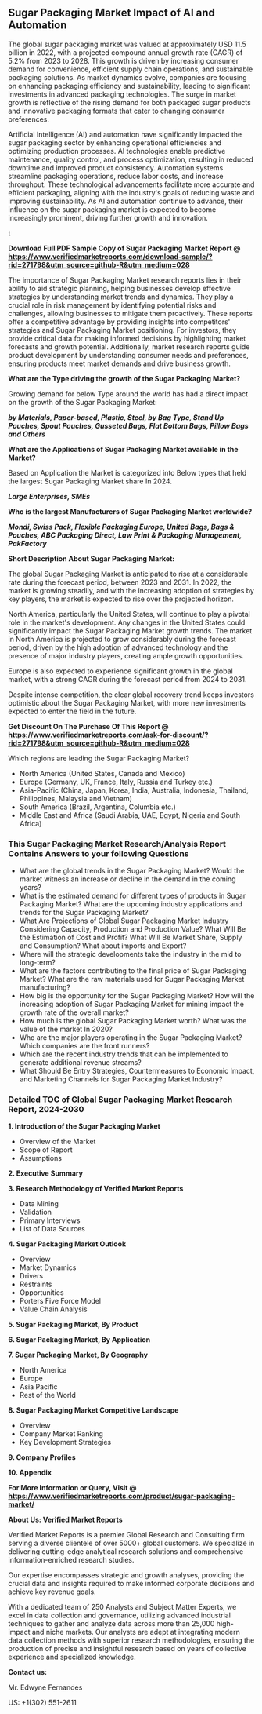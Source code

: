 <h2>Sugar Packaging Market Impact of AI and Automation</h2><p>The global sugar packaging market was valued at approximately USD 11.5 billion in 2022, with a projected compound annual growth rate (CAGR) of 5.2% from 2023 to 2028. This growth is driven by increasing consumer demand for convenience, efficient supply chain operations, and sustainable packaging solutions. As market dynamics evolve, companies are focusing on enhancing packaging efficiency and sustainability, leading to significant investments in advanced packaging technologies. The surge in market growth is reflective of the rising demand for both packaged sugar products and innovative packaging formats that cater to changing consumer preferences.</p><p>Artificial Intelligence (AI) and automation have significantly impacted the sugar packaging sector by enhancing operational efficiencies and optimizing production processes. AI technologies enable predictive maintenance, quality control, and process optimization, resulting in reduced downtime and improved product consistency. Automation systems streamline packaging operations, reduce labor costs, and increase throughput. These technological advancements facilitate more accurate and efficient packaging, aligning with the industry's goals of reducing waste and improving sustainability. As AI and automation continue to advance, their influence on the sugar packaging market is expected to become increasingly prominent, driving further growth and innovation.</p>t</p><p id="" class=""><strong>Download Full PDF Sample Copy of Sugar Packaging Market Report @ <a href="https://www.verifiedmarketreports.com/download-sample/?rid=271798&utm_source=github-R&utm_medium=028" target="_blank">https://www.verifiedmarketreports.com/download-sample/?rid=271798&utm_source=github-R&utm_medium=028</a></strong></p><p>The importance of&nbsp;Sugar Packaging Market research reports lies in their ability to aid strategic planning, helping businesses develop effective strategies by understanding market trends and dynamics. They play a crucial role in risk management by identifying potential risks and challenges, allowing businesses to mitigate them proactively. These reports offer a competitive advantage by providing insights into competitors' strategies and Sugar Packaging Market positioning. For investors, they provide critical data for making informed decisions by highlighting market forecasts and growth potential. Additionally, market research reports guide product development by understanding consumer needs and preferences, ensuring products meet market demands and drive business growth.</p><p><strong>What are the&nbsp;Type driving the growth of the Sugar Packaging Market?</strong></p><p id="" class="">Growing demand for below Type around the world has had a direct impact on the growth of the Sugar Packaging Market:</p><em><strong>by Materials, Paper-based, Plastic, Steel, by Bag Type, Stand Up Pouches, Spout Pouches, Gusseted Bags, Flat Bottom Bags, Pillow Bags and Others</strong></em></p><strong>What are the&nbsp;Applications&nbsp;of Sugar Packaging Market available in the Market?</strong></p><p id="" class="">Based on Application the Market is categorized into Below types that held the largest Sugar Packaging Market share In 2024.</p><em><strong>Large Enterprises, SMEs</strong></em></p><strong>Who is the largest Manufacturers of Sugar Packaging Market worldwide?</strong></p><p><em><strong>Mondi, Swiss Pack, Flexible Packaging Europe, United Bags, Bags & Pouches, ABC Packaging Direct, Law Print & Packaging Management, PakFactory</strong></em></p><p id="" class=""><strong>Short Description About Sugar Packaging Market:</strong></p><p>The global Sugar Packaging Market is anticipated to rise at a considerable rate during the forecast period, between 2023 and 2031. In 2022, the market is growing steadily, and with the increasing adoption of strategies by key players, the market is expected to rise over the projected horizon.</p><p>North America, particularly the United States, will continue to play a pivotal role in the market's development. Any changes in the United States could significantly impact the Sugar Packaging Market growth trends. The market in North America is projected to grow considerably during the forecast period, driven by the high adoption of advanced technology and the presence of major industry players, creating ample growth opportunities.</p><p>Europe is also expected to experience significant growth in the global market, with a strong CAGR during the forecast period from 2024 to 2031.</p><p>Despite intense competition, the clear global recovery trend keeps investors optimistic about the Sugar Packaging Market, with more new investments expected to enter the field in the future.</p><p id="" class=""><strong>Get Discount On The Purchase Of This Report @ <a href="https://www.verifiedmarketreports.com/ask-for-discount/?rid=271798&utm_source=github-R&utm_medium=028" target="_blank">https://www.verifiedmarketreports.com/ask-for-discount/?rid=271798&utm_source=github-R&utm_medium=028</a></strong></p>Which regions are leading the Sugar Packaging Market?</p><ul><li>North America (United States, Canada and Mexico)</li><li>Europe (Germany, UK, France, Italy, Russia and Turkey etc.)</li><li>Asia-Pacific (China, Japan, Korea, India, Australia, Indonesia, Thailand, Philippines, Malaysia and Vietnam)</li><li>South America (Brazil, Argentina, Columbia etc.)</li><li>Middle East and Africa (Saudi Arabia, UAE, Egypt, Nigeria and South Africa)</li></ul><h3 id="" class="">This Sugar Packaging Market Research/Analysis Report Contains Answers to your following Questions</h3><ul><li>What are the global trends in the Sugar Packaging Market? Would the market witness an increase or decline in the demand in the coming years?</li><li>What is the estimated demand for different types of products in Sugar Packaging Market? What are the upcoming industry applications and trends for the Sugar Packaging Market?</li><li>What Are Projections of Global Sugar Packaging Market Industry Considering Capacity, Production and Production Value? What Will Be the Estimation of Cost and Profit? What Will Be Market Share, Supply and Consumption? What about imports and Export?</li><li>Where will the strategic developments take the industry in the mid to long-term?</li><li>What are the factors contributing to the final price of Sugar Packaging Market? What are the raw materials used for Sugar Packaging Market manufacturing?</li><li>How big is the opportunity for the Sugar Packaging Market? How will the increasing adoption of Sugar Packaging Market for mining impact the growth rate of the overall market?</li><li>How much is the global Sugar Packaging Market worth? What was the value of the market In 2020?</li><li>Who are the major players operating in the Sugar Packaging Market? Which companies are the front runners?</li><li>Which are the recent industry trends that can be implemented to generate additional revenue streams?</li><li>What Should Be Entry Strategies, Countermeasures to Economic Impact, and Marketing Channels for Sugar Packaging Market Industry?</li></ul><h3 id="" class="">Detailed TOC of Global Sugar Packaging Market Research Report, 2024-2030</h3><p id="" class=""><strong>1. Introduction of the Sugar Packaging Market</strong></p><ul><li>Overview of the Market</li><li>Scope of Report</li><li>Assumptions</li></ul><p id="" class=""><strong>2. Executive Summary</strong></p><p id="" class=""><strong>3. Research Methodology of Verified Market Reports</strong></p><ul><li>Data Mining</li><li>Validation</li><li>Primary Interviews</li><li>List of Data Sources</li></ul><p id="" class=""><strong>4. Sugar Packaging Market Outlook</strong></p><ul><li>Overview</li><li>Market Dynamics</li><li>Drivers</li><li>Restraints</li><li>Opportunities</li><li>Porters Five Force Model</li><li>Value Chain Analysis</li></ul><p id="" class=""><strong>5. Sugar Packaging Market, By Product</strong></p><p id="" class=""><strong>6. Sugar Packaging Market, By Application</strong></p><p id="" class=""><strong>7. Sugar Packaging Market, By Geography</strong></p><ul><li>North America</li><li>Europe</li><li>Asia Pacific</li><li>Rest of the World</li></ul><p id="" class=""><strong>8. Sugar Packaging Market Competitive Landscape</strong></p><ul><li>Overview</li><li>Company Market Ranking</li><li>Key Development Strategies</li></ul><p id="" class=""><strong>9. Company Profiles</strong></p><p id="" class=""><strong>10. Appendix</strong></p><p id="" class=""><strong>For More Information or Query, Visit @ <a href="https://www.verifiedmarketreports.com/product/sugar-packaging-market/" target="_blank">https://www.verifiedmarketreports.com/product/sugar-packaging-market/</a></strong></p><p id="" class=""><strong>About Us: Verified Market Reports</strong></p><p id="" class="">Verified Market Reports is a premier Global Research and Consulting firm serving a diverse clientele of over 5000+ global customers. We specialize in delivering cutting-edge analytical research solutions and comprehensive information-enriched research studies.</p><p id="" class="">Our expertise encompasses strategic and growth analyses, providing the crucial data and insights required to make informed corporate decisions and achieve key revenue goals.</p><p id="" class="">With a dedicated team of 250 Analysts and Subject Matter Experts, we excel in data collection and governance, utilizing advanced industrial techniques to gather and analyze data across more than 25,000 high-impact and niche markets. Our analysts are adept at integrating modern data collection methods with superior research methodologies, ensuring the production of precise and insightful research based on years of collective experience and specialized knowledge.</p><p id="" class=""><strong>Contact us:</strong></p><p id="" class="">Mr. Edwyne Fernandes</p><p id="" class="">US: +1(302) 551-2611</p>